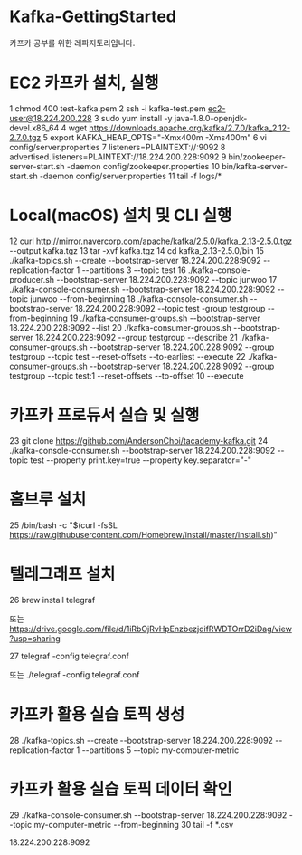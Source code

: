 # Kafka-GettingStarted
카프카 공부를 위한 레파지토리입니다.


# EC2 카프카 설치, 실행
1 chmod 400 test-kafka.pem
2 ssh -i kafka-test.pem ec2-user@18.224.200.228
3 sudo yum install -y java-1.8.0-openjdk-devel.x86_64
4 wget https://downloads.apache.org/kafka/2.7.0/kafka_2.12-2.7.0.tgz
5 export KAFKA_HEAP_OPTS="-Xmx400m -Xms400m"
6 vi config/server.properties
7 listeners=PLAINTEXT://:9092
8 advertised.listeners=PLAINTEXT://18.224.200.228:9092
9 bin/zookeeper-server-start.sh -daemon config/zookeeper.properties
10 bin/kafka-server-start.sh -daemon config/server.properties
11 tail -f logs/*

# Local(macOS) 설치 및 CLI 실행
12 curl http://mirror.navercorp.com/apache/kafka/2.5.0/kafka_2.13-2.5.0.tgz --output kafka.tgz 
13 tar -xvf kafka.tgz
14 cd kafka_2.13-2.5.0/bin
15 ./kafka-topics.sh --create --bootstrap-server 18.224.200.228:9092 --replication-factor 1 --partitions 3 --topic test
16 ./kafka-console-producer.sh --bootstrap-server 18.224.200.228:9092 --topic junwoo
17 ./kafka-console-consumer.sh --bootstrap-server 18.224.200.228:9092 --topic junwoo --from-beginning
18 ./kafka-console-consumer.sh --bootstrap-server 18.224.200.228:9092 --topic test -group testgroup --from-beginning
19 ./kafka-consumer-groups.sh --bootstrap-server 18.224.200.228:9092 --list
20 ./kafka-consumer-groups.sh --bootstrap-server 18.224.200.228:9092 --group testgroup --describe
21 ./kafka-consumer-groups.sh --bootstrap-server 18.224.200.228:9092 --group testgroup --topic test --reset-offsets --to-earliest --execute
22 ./kafka-consumer-groups.sh --bootstrap-server 18.224.200.228:9092 --group testgroup --topic test:1 --reset-offsets --to-offset 10 --execute

# 카프카 프로듀서 실습 및 실행
23 git clone https://github.com/AndersonChoi/tacademy-kafka.git
24 ./kafka-console-consumer.sh --bootstrap-server 18.224.200.228:9092 --topic test --property print.key=true --property key.separator="-"

# 홈브루 설치
25 /bin/bash -c "$(curl -fsSL https://raw.githubusercontent.com/Homebrew/install/master/install.sh)"

# 텔레그래프 설치
26 brew install telegraf

또는 https://drive.google.com/file/d/1iRbOjRvHpEnzbezjdifRWDTOrrD2iDag/view?usp=sharing

27 telegraf -config telegraf.conf

또는 ./telegraf -config telegraf.conf

# 카프카 활용 실습 토픽 생성
28 ./kafka-topics.sh --create --bootstrap-server 18.224.200.228:9092 --replication-factor 1 --partitions 5 --topic my-computer-metric

# 카프카 활용 실습 토픽 데이터 확인
29 ./kafka-console-consumer.sh --bootstrap-server 18.224.200.228:9092 --topic my-computer-metric --from-beginning
30 tail -f *.csv

18.224.200.228:9092
